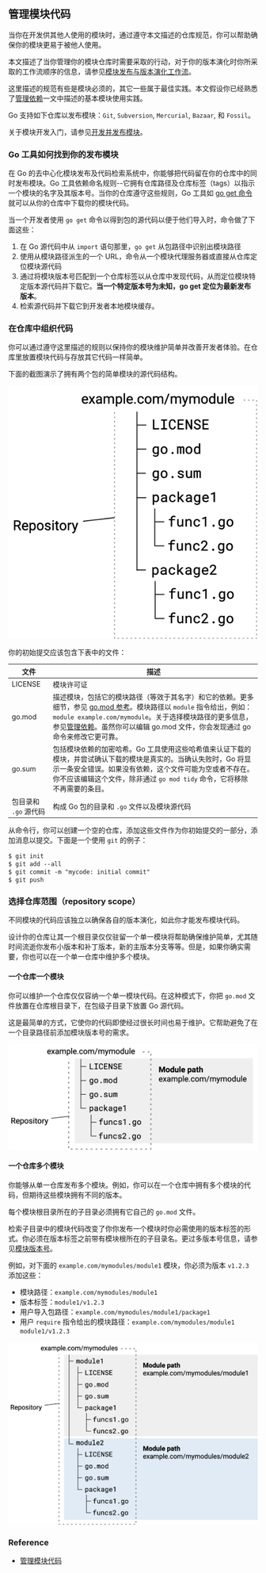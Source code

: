 ## 管理模块代码

当你在开发供其他人使用的模块时，通过遵守本文描述的仓库规范，你可以帮助确保你的模块更易于被他人使用。

本文描述了当你管理你的模块仓库时需要采取的行动，对于你的版本演化时你所采取的工作流顺序的信息，请参见[模块发布与版本演化工作流](https://go.dev/doc/modules/release-workflow)。

这里描述的规范有些是模块必须的，其它一些属于最佳实践。本文假设你已经熟悉了[管理依赖](https://go.dev/doc/modules/managing-dependencies)一文中描述的基本模块使用实践。

Go 支持如下仓库以发布模块：`Git`, `Subversion`, `Mercurial`, `Bazaar`, 和 `Fossil`。

关于模块开发入门，请参见[开发并发布模块](https://go.dev/doc/modules/developing)。

### Go 工具如何找到你的发布模块

在 Go 的去中心化模块发布及代码检索系统中，你能够把代码留在你的仓库中的同时发布模块。Go 工具依赖命名规则--它拥有仓库路径及仓库标签（tags）以指示一个模块的名字及其版本号。当你的仓库遵守这些规则，Go 工具如 [go get 命令](https://go.dev/ref/mod#go-get)就可以从你的仓库中下载你的模块代码。

当一个开发者使用 `go get` 命令以得到包的源代码以便于他们导入时，命令做了下面这些：

1. 在 Go 源代码中从 `import` 语句那里，`go get` 从包路径中识别出模块路径
2. 使用从模块路径派生的一个 URL，命令从一个模块代理服务器或直接从仓库定位模块源代码
3. 通过将模块版本号匹配到一个仓库标签以从仓库中发现代码，从而定位模块特定版本源代码并下载它。**当一个特定版本号为未知，go get 定位为最新发布版本**。
4. 检索源代码并下载它到开发者本地模块缓存。

### 在仓库中组织代码

你可以通过遵守这里描述的规则以保持你的模块维护简单并改善开发者体验。在仓库里放置模块代码与存放其它代码一样简单。

下面的截图演示了拥有两个包的简单模块的源代码结构。

![源代码结构](images/source-hierarchy.png)

你的初始提交应该包含下表中的文件：

文件|描述
--------|--------
LICENSE|模块许可证
go.mod|描述模块，包括它的模块路径（等效于其名字）和它的依赖。更多细节，参见 [go.mod 参考](https://go.dev/doc/modules/gomod-ref)。模块路径以 `module` 指令给出，例如：`module example.com/mymodule`。关于选择模块路径的更多信息，参见[管理依赖](https://go.dev/doc/modules/managing-dependencies)。虽然你可以编辑 go.mod 文件，你会发现通过 go 命令来修改它更可靠。
go.sum|包括模块依赖的加密哈希。Go 工具使用这些哈希值来认证下载的模块，并尝试确认下载的模块是真实的。当确认失败时，Go 将显示一条安全错误。如果没有依赖，这个文件可能为空或者不存在。你不应该编辑这个文件，除非通过 `go mod tidy` 命令，它将移除不再需要的条目。
包目录和 `.go` 源代码|构成 Go 包的目录和 `.go` 文件以及模块源代码

从命令行，你可以创建一个空的仓库，添加这些文件作为你初始提交的一部分，添加消息以提交。下面是一个使用 `git` 的例子：

```
$ git init
$ git add --all
$ git commit -m "mycode: initial commit"
$ git push
```

### 选择仓库范围（repository scope）

不同模块的代码应该独立以确保各自的版本演化，如此你才能发布模块代码。

设计你的仓库让其一个根目录仅仅驻留一个单一模块将帮助确保维护简单，尤其随时间流逝你发布小版本和补丁版本，新的主版本分支等等。但是，如果你确实需要，你也可以在一个单一仓库中维护多个模块。

#### 一个仓库一个模块

你可以维护一个仓库仅仅容纳一个单一模块代码。在这种模式下，你把 `go.mod` 文件放置在仓库根目录下，在包级子目录下放置 Go 源代码。

这是最简单的方式，它使你的代码即使经过很长时间也易于维护。它帮助避免了在一个目录路径前添加模块版本号的需求。

![一个仓库一个模块](images/single-module.png)

#### 一个仓库多个模块

你能够从单一仓库发布多个模块。例如，你可以在一个仓库中拥有多个模块的代码，但期待这些模块拥有不同的版本。

每个模块根目录所在的子目录必须拥有它自己的 `go.mod` 文件。

检索子目录中的模块代码改变了你你发布一个模块时你必需使用的版本标签的形式。你必须在版本标签之前带有模块根所在的子目录名。更过多版本号信息，请参见[模块版本号](https://go.dev/doc/modules/version-numbers)。

例如，对下面的 `example.com/mymodules/module1` 模块，你必须为版本 `v1.2.3` 添加这些：

- 模块路径：`example.com/mymodules/module1`
- 版本标签：`module1/v1.2.3`
- 用户导入包路径：`example.com/mymodules/module1/package1`
- 用户 `require` 指令给出的模块路径：`example.com/mymodules/module1 module1/v1.2.3`

![一个仓库多个模块](images/multiple-modules.png)

### Reference

- [管理模块代码](https://go.dev/doc/modules/managing-source)